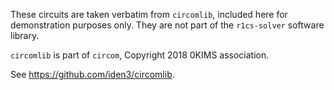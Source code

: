 
These circuits are taken verbatim from `circomlib`, included here for demonstration 
purposes only. They are not part of the `r1cs-solver` software library.

`circomlib` is part of `circom`, Copyright 2018 0KIMS association.

See <https://github.com/iden3/circomlib>.
